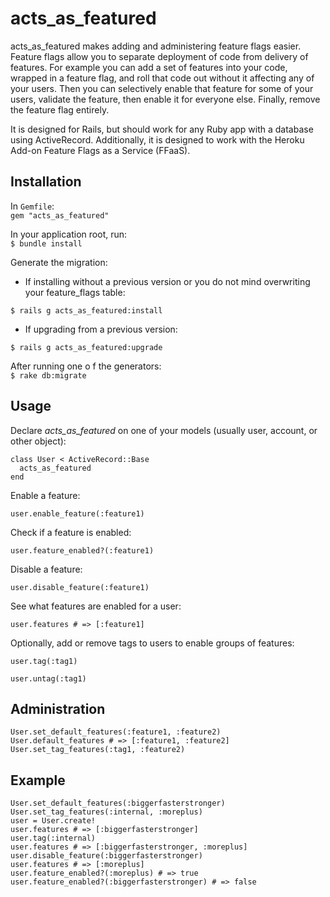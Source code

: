 # acts_as_featured
acts_as_featured makes adding and administering feature flags easier. Feature flags allow you to separate deployment of code from delivery of features. For example you can add a set of features into your code, wrapped in a feature flag, and roll that code out without it affecting any of your users. Then you can selectively enable that feature for some of your users, validate the feature, then enable it for everyone else. Finally, remove the feature flag entirely.

It is designed for Rails, but should work for any Ruby app with a database using ActiveRecord. Additionally, it is designed to work with the Heroku Add-on Feature Flags as a Service (FFaaS).

## Installation

In `Gemfile`:  
`gem "acts_as_featured"`

In your application root, run:  
`$ bundle install`

Generate the migration:

* If installing without a previous version or you do not mind overwriting your feature_flags table:

`$ rails g acts_as_featured:install`

* If upgrading from a previous version:

`$ rails g acts_as_featured:upgrade`

After running one o f the generators:  
`$ rake db:migrate`

## Usage
Declare _acts_as_featured_ on one of your models (usually user, account, or other object):

    class User < ActiveRecord::Base
      acts_as_featured
    end
    

Enable a feature:

    user.enable_feature(:feature1)
    
Check if a feature is enabled:

    user.feature_enabled?(:feature1)
    
Disable a feature:

    user.disable_feature(:feature1)
    
See what features are enabled for a user:

    user.features # => [:feature1]

Optionally, add or remove tags to users to enable groups of features:

    user.tag(:tag1)
    
    user.untag(:tag1)

## Administration

    User.set_default_features(:feature1, :feature2)
    User.default_features # => [:feature1, :feature2]
    User.set_tag_features(:tag1, :feature2)

## Example

    User.set_default_features(:biggerfasterstronger)
    User.set_tag_features(:internal, :moreplus)
    user = User.create!
    user.features # => [:biggerfasterstronger]
    user.tag(:internal)
    user.features # => [:biggerfasterstronger, :moreplus]
    user.disable_feature(:biggerfasterstronger)
    user.features # => [:moreplus]
    user.feature_enabled?(:moreplus) # => true
    user.feature_enabled?(:biggerfasterstronger) # => false